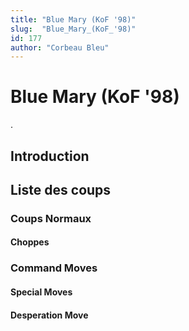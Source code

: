 ```yaml
---
title: "Blue Mary (KoF '98)"
slug:  "Blue_Mary_(KoF_'98)"
id: 177
author: "Corbeau Bleu"
---
```


# Blue Mary (KoF '98)

.

## Introduction

## Liste des coups

### Coups Normaux

#### Choppes

### Command Moves

#### Special Moves

#### Desperation Move
